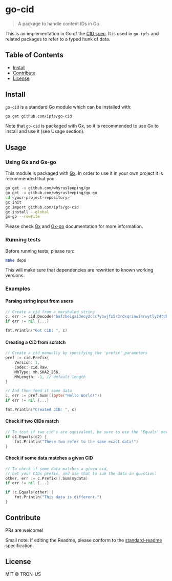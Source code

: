 go-cid
==================

> A package to handle content IDs in Go.

This is an implementation in Go of the [CID spec](https://github.com/ipld/cid).
It is used in `go-ipfs` and related packages to refer to a typed hunk of data.

## Table of Contents

- [Install](#install)
- [Contribute](#contribute)
- [License](#license)

## Install

`go-cid` is a standard Go module which can be installed with:

```sh
go get github.com/ipfs/go-cid
```

Note that `go-cid` is packaged with Gx, so it is recommended to use Gx to install and use it (see Usage section).

## Usage

### Using Gx and Gx-go

This module is packaged with [Gx](https://github.com/whyrusleeping/gx). In order to use it in your own project it is recommended that you:

```sh
go get -u github.com/whyrusleeping/gx
go get -u github.com/whyrusleeping/gx-go
cd <your-project-repository>
gx init
gx import github.com/ipfs/go-cid
gx install --global
gx-go --rewrite
```

Please check [Gx](https://github.com/whyrusleeping/gx) and [Gx-go](https://github.com/whyrusleeping/gx-go) documentation for more information.

### Running tests

Before running tests, please run:

```sh
make deps
```

This will make sure that dependencies are rewritten to known working versions.

### Examples

#### Parsing string input from users

```go
// Create a cid from a marshaled string
c, err := cid.Decode("bafzbeigai3eoy2ccc7ybwjfz5r3rdxqrinwi4rwytly24tdbh6yk7zslrm")
if err != nil {...}

fmt.Println("Got CID: ", c)
```

#### Creating a CID from scratch

```go
// Create a cid manually by specifying the 'prefix' parameters
pref := cid.Prefix{
	Version: 1,
	Codec: cid.Raw,
	MhType: mh.SHA2_256,
	MhLength: -1, // default length
}

// And then feed it some data
c, err := pref.Sum([]byte("Hello World!"))
if err != nil {...}

fmt.Println("Created CID: ", c)
```

#### Check if two CIDs match

```go
// To test if two cid's are equivalent, be sure to use the 'Equals' method:
if c1.Equals(c2) {
	fmt.Println("These two refer to the same exact data!")
}
```

#### Check if some data matches a given CID

```go
// To check if some data matches a given cid, 
// Get your CIDs prefix, and use that to sum the data in question:
other, err := c.Prefix().Sum(mydata)
if err != nil {...}

if !c.Equals(other) {
	fmt.Println("This data is different.")
}

```

## Contribute

PRs are welcome!

Small note: If editing the Readme, please conform to the [standard-readme](https://github.com/RichardLitt/standard-readme) specification.

## License

MIT © TRON-US
